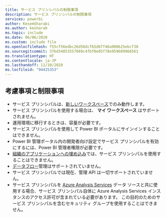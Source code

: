 ```yaml
---
title: サービス プリンシパルの制限事項
description: サービス プリンシパルの制限事項
services: powerbi
author: KesemSharabi
ms.author: kesharab
ms.topic: include
ms.date: 06/06/2020
ms.custom: include file
ms.openlocfilehash: f55cf56edbc26d58dcfb5d67f46a908625ebcf30
ms.sourcegitcommit: 37bd34053557089c4fbf0e05f78e959609966561
ms.translationtype: HT
ms.contentlocale: ja-JP
ms.lasthandoff: 11/10/2020
ms.locfileid: "94425353"
---
```

## <a name="considerations-and-limitations"></a>考慮事項と制限事項

* サービス プリンシパルは、[新しいワークスペース](../collaborate-share/service-create-the-new-workspaces.md)でのみ動作します。
* サービス プリンシパルを使用する場合は、 **マイ ワークスペース** はサポートされません。
* 運用環境に移行するときは、容量が必要です。
* サービス プリンシパルを使用して Power BI ポータルにサインインすることはできません。
* Power BI 管理ポータル内の開発者向け設定でサービス プリンシパルを有効にするには、Power BI 管理者権限が必要です。
* [組織のアプリケーションへの埋め込み](../developer/embedded/embed-sample-for-your-organization.md)では、サービス プリンシパルを使用することはできません。
* [データフロー](../transform-model/dataflows/dataflows-introduction-self-service.md)管理はサポートされていません。
* サービス プリンシパルでは現在、管理 API は一切サポートされていません。
* サービス プリンシパルを [Azure Analysis Services](/azure/analysis-services/analysis-services-overview) データ ソースと共に使用する場合、サービス プリンシパル自体に Azure Analysis Services インスタンスのアクセス許可が含まれている必要があります。 この目的のためのサービス プリンシパルを含むセキュリティ グループを使用することはできません。